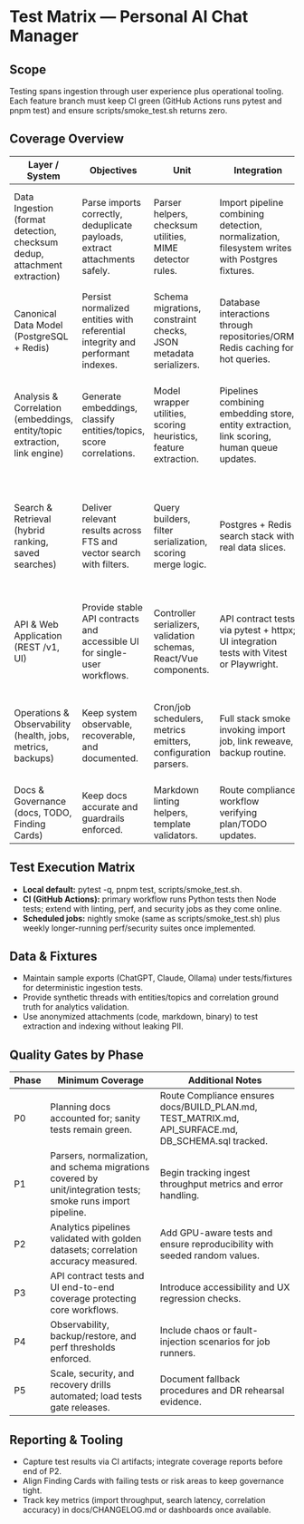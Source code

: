 # Test Matrix — Personal AI Chat Manager

## Scope
Testing spans ingestion through user experience plus operational tooling. Each feature branch must keep CI green (GitHub Actions runs pytest and pnpm test) and ensure scripts/smoke_test.sh returns zero.

## Coverage Overview
| Layer / System | Objectives | Unit | Integration | End to End | Performance & Reliability | Security & Privacy | Tooling |
| --- | --- | --- | --- | --- | --- | --- | --- |
| Data Ingestion (format detection, checksum dedup, attachment extraction) | Parse imports correctly, deduplicate payloads, extract attachments safely. | Parser helpers, checksum utilities, MIME detector rules. | Import pipeline combining detection, normalization, filesystem writes with Postgres fixtures. | Upload ZIP/JSON export via CLI or API and confirm normalized records. | Measure ingest throughput (msgs/min) and memory; assert retry backoff on large files. | Validate attachment scanning, path traversal protections, source attribution integrity. | pytest with factory fixtures; sample exports under tests/fixtures. |
| Canonical Data Model (PostgreSQL + Redis) | Persist normalized entities with referential integrity and performant indexes. | Schema migrations, constraint checks, JSON metadata serializers. | Database interactions through repositories/ORM; Redis caching for hot queries. | Simulate import→query flows validating message/thread lookup. | Benchmark query latency (FTS + vector) and cache hit ratios. | Ensure PII redaction, audit logging for mutations. | Alembic or sqitch migrations; data seeding scripts. |
| Analysis & Correlation (embeddings, entity/topic extraction, link engine) | Generate embeddings, classify entities/topics, score correlations. | Model wrapper utilities, scoring heuristics, feature extraction. | Pipelines combining embedding store, entity extraction, link scoring, human queue updates. | Scenario tests from conversation corpora verifying related-thread surfacing. | Evaluate correlation accuracy (>85 percent), embedding latency, reranker throughput. | Verify local-only model execution, no external calls, audit trails on overrides. | Pytest with GPU-aware marks; golden datasets for correlation expectations. |
| Search & Retrieval (hybrid ranking, saved searches) | Deliver relevant results across FTS and vector search with filters. | Query builders, filter serialization, scoring merge logic. | Postgres + Redis search stack with real data slices. | UI or API flows searching, filtering, saving queries. | Track search latency (p95) and cache warmup budgets. | Ensure result redaction for restricted attachments, enforce rate limits when remote access enabled. | Vitest for client libs, pytest for backend API contract tests. |
| API & Web Application (REST /v1, UI) | Provide stable API contracts and accessible UI for single-user workflows. | Controller serializers, validation schemas, React/Vue components. | API contract tests via pytest + httpx; UI integration tests with Vitest or Playwright. | Browser-level flows: search, thread view, link validation, saved searches. | Monitor UI bundle size, API response times, websocket or SSE if added. | Enforce local auth defaults, optional API key/IP whitelist, CSRF protection. | Vitest, Playwright/Cypress, contract tests in pytest. |
| Operations & Observability (health, jobs, metrics, backups) | Keep system observable, recoverable, and documented. | Cron/job schedulers, metrics emitters, configuration parsers. | Full stack smoke invoking import job, link reweave, backup routine. | Disaster recovery drill restoring from backup; failover of vector index. | Track health/ready endpoints, backup duration, restore success. | Access control on maintenance endpoints, ensure audit logging on admin actions. | Bash smoke script, promtool/unit tests for alert rules. |
| Docs & Governance (docs, TODO, Finding Cards) | Keep docs accurate and guardrails enforced. | Markdown linting helpers, template validators. | Route compliance workflow verifying plan/TODO updates. | Release review checklists and persona sign-off. | Monitor doc build time (if static site) and link validation. | Review that no secrets or PII land in docs. | pre-commit hooks, markdown link checker. |

## Test Execution Matrix
- **Local default:** pytest -q, pnpm test, scripts/smoke_test.sh.
- **CI (GitHub Actions):** primary workflow runs Python tests then Node tests; extend with linting, perf, and security jobs as they come online.
- **Scheduled jobs:** nightly smoke (same as scripts/smoke_test.sh) plus weekly longer-running perf/security suites once implemented.

## Data & Fixtures
- Maintain sample exports (ChatGPT, Claude, Ollama) under tests/fixtures for deterministic ingestion tests.
- Provide synthetic threads with entities/topics and correlation ground truth for analytics validation.
- Use anonymized attachments (code, markdown, binary) to test extraction and indexing without leaking PII.

## Quality Gates by Phase
| Phase | Minimum Coverage | Additional Notes |
| --- | --- | --- |
| P0 | Planning docs accounted for; sanity tests remain green. | Route Compliance ensures docs/BUILD_PLAN.md, TEST_MATRIX.md, API_SURFACE.md, DB_SCHEMA.sql tracked. |
| P1 | Parsers, normalization, and schema migrations covered by unit/integration tests; smoke runs import pipeline. | Begin tracking ingest throughput metrics and error handling. |
| P2 | Analytics pipelines validated with golden datasets; correlation accuracy measured. | Add GPU-aware tests and ensure reproducibility with seeded random values. |
| P3 | API contract tests and UI end-to-end coverage protecting core workflows. | Introduce accessibility and UX regression checks. |
| P4 | Observability, backup/restore, and perf thresholds enforced. | Include chaos or fault-injection scenarios for job runners. |
| P5 | Scale, security, and recovery drills automated; load tests gate releases. | Document fallback procedures and DR rehearsal evidence. |

## Reporting & Tooling
- Capture test results via CI artifacts; integrate coverage reports before end of P2.
- Align Finding Cards with failing tests or risk areas to keep governance tight.
- Track key metrics (import throughput, search latency, correlation accuracy) in docs/CHANGELOG.md or dashboards once available.


